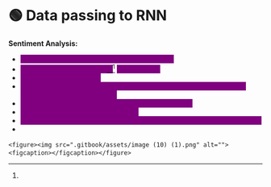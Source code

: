# 🟢 Data passing to RNN

**Sentiment Analysis:**

* <mark style="color:purple;background-color:purple;">**Sentence: The food is good, Output: Positive**</mark>
* <mark style="color:purple;background-color:purple;">**This can be written as \<x**</mark>[<mark style="color:purple;background-color:purple;">**11**</mark>](#user-content-fn-1)[^1] <mark style="color:purple;background-color:purple;">**x12 x13 x14>**</mark>
* <mark style="color:purple;background-color:purple;">**At t = 1, we will pass x11**</mark>
* <mark style="color:purple;background-color:purple;">**We will first convert x11 into vector using word2vec or some other method in some dimensions**</mark>
* <mark style="color:purple;background-color:purple;">**And then this vector will be passed to the network**</mark>
* <mark style="color:purple;background-color:purple;">**At t = 2, we will pass x12 and so on**</mark>
* <mark style="color:purple;background-color:purple;">**Once forward propagation is done, then back-propagation will happen**</mark>
*

    <figure><img src=".gitbook/assets/image (10) (1).png" alt=""><figcaption></figcaption></figure>

[^1]: 
